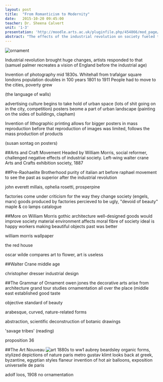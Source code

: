 ```yaml
---
layout: post
title:  "From Romanticism to Modernity"
date:   2015-10-20 09:45:00
teacher: Dr. Sheena Calvert
unit: '1-3'
presentation: 'http://moodle.arts.ac.uk/pluginfile.php/454866/mod_page/content/12/Unit%201%20Lecture%203%20October%2020th%202015.pdf'
abstract: "The effects of the industrial revolution on society fueled the renewal of humanism within the Arts & Crafts movement, and new art movements like Art Nouveau."
---
```


![ornament](https://libraries.mit.edu/150books/files/2011/01/1865_ill2-1024x1014.jpg)

Industrial revolution brought huge changes, artists responded to that (samuel palmer recreates a vision of England before the industrial age)

Invention of photography mid 1830s. Whitehall from trafalgar square
londons population doubles in 100 years 1801 to 1911
People had to move to the cities, poverty grew

(the language of walls)

advertising culture begins to take hold of urban space (lots of shit going on in the city, competition)
posters beome a part of urban landscape (painting on the sides of buildings, clapham)

Invention of lithographic printing allows for bigger posters in mass reproduction
before that reproduction of images was limited, follows the mass production of products

(susan sontag on posters)

##Arts and Craft Movement
Headed by William Morris, social reformer, challenged negative effects of industrial society. Left-wing
walter crane
Arts and Crafts exhibition society, 1887

##Pre-Raohaelite Brotherhood
purity of italian art before raphael
movement to see the past as superior after the industrial revolution

john everett millais, ophelia
rosetti, prosperpine

factories come under criticism for the way they change society (engels, marx)
goods produced by factories percieved to be ugly, "devoid of beauty"
maple & co lamps catalogue

##More on William Morris
gothic architecture
well-designed goods would improve society
material environment affects moral fibre of society
ideal is happy workers making beautiful objects
past was better

william morris wallpaper

the red house

oscar wilde compares art to flower, art is useless

##Walter Crane
middle age

christopher dresser
industrial design

##The Grammar of Ornament
owen jones
the decorative arts arise from architecture
grand tour
studies ornamentation all over the place (middle east
established good taste

objective standard of beauty

arabesque, curved, nature-related forms

abstraction, scientific deconstruction of botanic drawings

'savage tribes' (reading)

proposition 36

##The Art Nouveau
![art](http://blog.europeana.eu/wp-content/uploads/2012/07/005.jpg)
1880s to ww1
aubrey beardsley
organic forms, stylized depictions of nature
paris metro
gustav klimt looks back at greek, byzantine, egyptian styles
flaneur
invention of hot air balloons, exposition universelle de paris

adolf loos, 1908
no ornamentation
